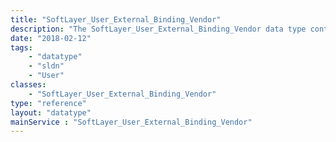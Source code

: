 ```yaml
---
title: "SoftLayer_User_External_Binding_Vendor"
description: "The SoftLayer_User_External_Binding_Vendor data type contains information for a single external binding vendor.  This information includes a user friendly vendor name, a unique version of the vendor name, and a unique internal identifier that can be used when creating a new external binding. "
date: "2018-02-12"
tags:
    - "datatype"
    - "sldn"
    - "User"
classes:
    - "SoftLayer_User_External_Binding_Vendor"
type: "reference"
layout: "datatype"
mainService : "SoftLayer_User_External_Binding_Vendor"
---
```

